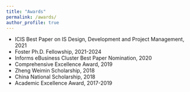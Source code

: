 ```yaml
---
title: "Awards"
permalink: /awards/
author_profile: true
---
```


- ICIS Best Paper on IS Design, Development and Project Management, 2021
- Foster Ph.D. Fellowship, 2021-2024
- Informs eBusiness Cluster Best Paper Nomination, 2020
- Comprehensive Excellence Award, 2019
- Zheng Weimin Scholarship, 2018
- China National Scholarship, 2018
- Academic Excellence Award, 2017-2019

<!-- {{ post.date | date: '%m %d, %Y' }} -->
